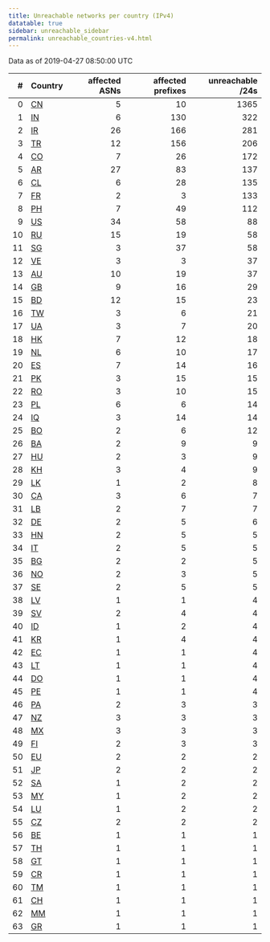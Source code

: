 ```yaml
---
title: Unreachable networks per country (IPv4)
datatable: true
sidebar: unreachable_sidebar
permalink: unreachable_countries-v4.html
---
```


Data as of 2019-04-27 08:50:00 UTC

<div class="datatable-begin"></div>

|   # | Country                      |   affected ASNs |   affected prefixes |   unreachable /24s |
|----:|:-----------------------------|----------------:|--------------------:|-------------------:|
|   0 | [CN](unreachable_cn-v4.html) |               5 |                  10 |               1365 |
|   1 | [IN](unreachable_in-v4.html) |               6 |                 130 |                322 |
|   2 | [IR](unreachable_ir-v4.html) |              26 |                 166 |                281 |
|   3 | [TR](unreachable_tr-v4.html) |              12 |                 156 |                206 |
|   4 | [CO](unreachable_co-v4.html) |               7 |                  26 |                172 |
|   5 | [AR](unreachable_ar-v4.html) |              27 |                  83 |                137 |
|   6 | [CL](unreachable_cl-v4.html) |               6 |                  28 |                135 |
|   7 | [FR](unreachable_fr-v4.html) |               2 |                   3 |                133 |
|   8 | [PH](unreachable_ph-v4.html) |               7 |                  49 |                112 |
|   9 | [US](unreachable_us-v4.html) |              34 |                  58 |                 88 |
|  10 | [RU](unreachable_ru-v4.html) |              15 |                  19 |                 58 |
|  11 | [SG](unreachable_sg-v4.html) |               3 |                  37 |                 58 |
|  12 | [VE](unreachable_ve-v4.html) |               3 |                   3 |                 37 |
|  13 | [AU](unreachable_au-v4.html) |              10 |                  19 |                 37 |
|  14 | [GB](unreachable_gb-v4.html) |               9 |                  16 |                 29 |
|  15 | [BD](unreachable_bd-v4.html) |              12 |                  15 |                 23 |
|  16 | [TW](unreachable_tw-v4.html) |               3 |                   6 |                 21 |
|  17 | [UA](unreachable_ua-v4.html) |               3 |                   7 |                 20 |
|  18 | [HK](unreachable_hk-v4.html) |               7 |                  12 |                 18 |
|  19 | [NL](unreachable_nl-v4.html) |               6 |                  10 |                 17 |
|  20 | [ES](unreachable_es-v4.html) |               7 |                  14 |                 16 |
|  21 | [PK](unreachable_pk-v4.html) |               3 |                  15 |                 15 |
|  22 | [RO](unreachable_ro-v4.html) |               3 |                  10 |                 15 |
|  23 | [PL](unreachable_pl-v4.html) |               6 |                   6 |                 14 |
|  24 | [IQ](unreachable_iq-v4.html) |               3 |                  14 |                 14 |
|  25 | [BO](unreachable_bo-v4.html) |               2 |                   6 |                 12 |
|  26 | [BA](unreachable_ba-v4.html) |               2 |                   9 |                  9 |
|  27 | [HU](unreachable_hu-v4.html) |               2 |                   3 |                  9 |
|  28 | [KH](unreachable_kh-v4.html) |               3 |                   4 |                  9 |
|  29 | [LK](unreachable_lk-v4.html) |               1 |                   2 |                  8 |
|  30 | [CA](unreachable_ca-v4.html) |               3 |                   6 |                  7 |
|  31 | [LB](unreachable_lb-v4.html) |               2 |                   7 |                  7 |
|  32 | [DE](unreachable_de-v4.html) |               2 |                   5 |                  6 |
|  33 | [HN](unreachable_hn-v4.html) |               2 |                   5 |                  5 |
|  34 | [IT](unreachable_it-v4.html) |               2 |                   5 |                  5 |
|  35 | [BG](unreachable_bg-v4.html) |               2 |                   2 |                  5 |
|  36 | [NO](unreachable_no-v4.html) |               2 |                   3 |                  5 |
|  37 | [SE](unreachable_se-v4.html) |               2 |                   5 |                  5 |
|  38 | [LV](unreachable_lv-v4.html) |               1 |                   1 |                  4 |
|  39 | [SV](unreachable_sv-v4.html) |               2 |                   4 |                  4 |
|  40 | [ID](unreachable_id-v4.html) |               1 |                   2 |                  4 |
|  41 | [KR](unreachable_kr-v4.html) |               1 |                   4 |                  4 |
|  42 | [EC](unreachable_ec-v4.html) |               1 |                   1 |                  4 |
|  43 | [LT](unreachable_lt-v4.html) |               1 |                   1 |                  4 |
|  44 | [DO](unreachable_do-v4.html) |               1 |                   1 |                  4 |
|  45 | [PE](unreachable_pe-v4.html) |               1 |                   1 |                  4 |
|  46 | [PA](unreachable_pa-v4.html) |               2 |                   3 |                  3 |
|  47 | [NZ](unreachable_nz-v4.html) |               3 |                   3 |                  3 |
|  48 | [MX](unreachable_mx-v4.html) |               3 |                   3 |                  3 |
|  49 | [FI](unreachable_fi-v4.html) |               2 |                   3 |                  3 |
|  50 | [EU](unreachable_eu-v4.html) |               2 |                   2 |                  2 |
|  51 | [JP](unreachable_jp-v4.html) |               2 |                   2 |                  2 |
|  52 | [SA](unreachable_sa-v4.html) |               1 |                   2 |                  2 |
|  53 | [MY](unreachable_my-v4.html) |               1 |                   2 |                  2 |
|  54 | [LU](unreachable_lu-v4.html) |               1 |                   2 |                  2 |
|  55 | [CZ](unreachable_cz-v4.html) |               2 |                   2 |                  2 |
|  56 | [BE](unreachable_be-v4.html) |               1 |                   1 |                  1 |
|  57 | [TH](unreachable_th-v4.html) |               1 |                   1 |                  1 |
|  58 | [GT](unreachable_gt-v4.html) |               1 |                   1 |                  1 |
|  59 | [CR](unreachable_cr-v4.html) |               1 |                   1 |                  1 |
|  60 | [TM](unreachable_tm-v4.html) |               1 |                   1 |                  1 |
|  61 | [CH](unreachable_ch-v4.html) |               1 |                   1 |                  1 |
|  62 | [MM](unreachable_mm-v4.html) |               1 |                   1 |                  1 |
|  63 | [GR](unreachable_gr-v4.html) |               1 |                   1 |                  1 |

<div class="datatable-end"></div>